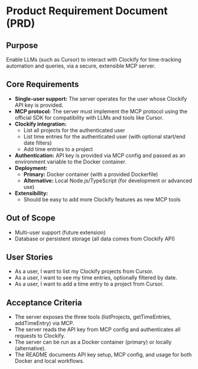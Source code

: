 # Product Requirement Document (PRD)

## Purpose

Enable LLMs (such as Cursor) to interact with Clockify for time-tracking automation and queries, via a secure, extensible MCP server.

## Core Requirements

- **Single-user support:** The server operates for the user whose Clockify API key is provided.
- **MCP protocol:** The server must implement the MCP protocol using the official SDK for compatibility with LLMs and tools like Cursor.
- **Clockify integration:**
  - List all projects for the authenticated user
  - List time entries for the authenticated user (with optional start/end date filters)
  - Add time entries to a project
- **Authentication:** API key is provided via MCP config and passed as an environment variable to the Docker container.
- **Deployment:**
  - **Primary:** Docker container (with a provided Dockerfile)
  - **Alternative:** Local Node.js/TypeScript (for development or advanced use)
- **Extensibility:**
  - Should be easy to add more Clockify features as new MCP tools

## Out of Scope

- Multi-user support (future extension)
- Database or persistent storage (all data comes from Clockify API)

## User Stories

- As a user, I want to list my Clockify projects from Cursor.
- As a user, I want to see my time entries, optionally filtered by date.
- As a user, I want to add a time entry to a project from Cursor.

## Acceptance Criteria

- The server exposes the three tools (listProjects, getTimeEntries, addTimeEntry) via MCP.
- The server reads the API key from MCP config and authenticates all requests to Clockify.
- The server can be run as a Docker container (primary) or locally (alternative).
- The README documents API key setup, MCP config, and usage for both Docker and local workflows.
